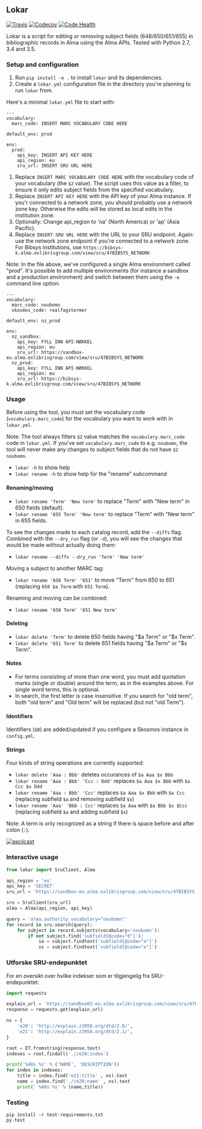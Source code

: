 ## Lokar

[![Travis](https://img.shields.io/travis/scriptotek/lokar.svg?maxAge=2592000)](https://travis-ci.org/scriptotek/lokar)
[![Codecov](https://img.shields.io/codecov/c/github/scriptotek/lokar.svg?maxAge=2592000)](https://codecov.io/gh/scriptotek/lokar)
[![Code Health](https://landscape.io/github/scriptotek/lokar/master/landscape.svg?style=flat)](https://landscape.io/github/scriptotek/lokar/master)

Lokar is a script for editing or removing subject fields (648/650/651/655) in bibliographic
records in Alma using the Alma APIs. Tested with Python 2.7, 3.4 and 3.5.

### Setup and configuration

1. Run `pip install -e .` to install `lokar` and its dependencies.
2. Create a `lokar.yml` configuration file in the directory you're planning to run `lokar` from.

Here's a minimal `lokar.yml` file to start with:

```
---
vocabulary:
  marc_code: INSERT MARC VOCABULARY CODE HERE

default_env: prod

env:
  prod:
    api_key: INSERT API KEY HERE
    api_region: eu
    sru_url: INSERT SRU URL HERE
```

1. Replace `INSERT MARC VOCABULARY CODE HERE` with the vocabulary code of
   your vocabulary (the `$2` value). The script uses this value as a filter,
   to ensure it only edits subject fields from the specified vocabulary.
2. Replace `INSERT API KEY HERE` with the API key of your Alma instance. If
   you'r connected to a network zone, you should probably use a network zone key.
   Otherwise the edits will be stored as local edits in the institution zone.
3. Optionally: Change api_region to 'na' (North America) or 'ap' (Asia Pacific).
4. Replace `INSERT SRU URL HERE` with the URL to your SRU endpoint. Again: use
   the network zone endpoint if you're connected to a network zone. For Bibsys
   institutions, use `https://bibsys-k.alma.exlibrisgroup.com/view/sru/47BIBSYS_NETWORK`

Note: In the file above, we've configured a single Alma environment called "prod".
It's possible to add multiple environments (for instance a sandbox and a
production environment) and switch between them using the `-e` command line option:

```
---
vocabulary:
  marc_code: noubomn
  skosmos_code: realfagstermer

default_env: nz_prod

env:
  nz_sandbox:
    api_key: FYLL INN API-NØKKEL
    api_region: eu
    sru_url: https://sandbox-eu.alma.exlibrisgroup.com/view/sru/47BIBSYS_NETWORK
  nz_prod:
    api_key: FYLL INN API-NØKKEL
    api_region: eu
    sru_url: https://bibsys-k.alma.exlibrisgroup.com/view/sru/47BIBSYS_NETWORK
```

### Usage

Before using the tool, you must set the vocabulary code (`vocabulary.marc_code`)
for the vocabulary you want to work with in `lokar.yml`.

Note: The tool always filters `$2` value matches the `vocabulary.marc_code` code in
`lokar.yml`. If you've set `vocabulary.marc_code` to e.g. `noubomn`, the tool will never make any changes to
subject fields that do not have `$2 noubomn`.

* `lokar -h` to show help
* `lokar rename -h` to show help for the "rename" subcommand

#### Renaming/moving

* `lokar rename 'Term' 'New term'` to replace "Term" with "New term" in 650 fields (default).
* `lokar rename '655 Term' 'New term'` to replace "Term" with "New term" in 655 fields.

To see the changes made to each catalog record, add the `--diffs` flag. Combined with
the `--dry_run` flag (or `-d`), you will see the changes that would be made without
actually doing them:

* `lokar rename --diffs --dry_run 'Term' 'New term'`

Moving a subject to another MARC tag:

* `lokar rename '650 Term' '651'` to move "Term" from 650 to 651 (replacing `650 $a Term` with `651 Term`).

Renaming and moving can be combined:

* `lokar rename '650 Term' '651 New term'`

#### Deleting

* `lokar delete 'Term'` to delete 650 fields having "$a Term" or "$x Term".
* `lokar delete '651 Term'` to delete 651 fields having "$a Term" or "$x Term".

#### Notes

* For terms consisting of more than one word, you must add quotation marks (single or double)
  around the term, as in the examples above. For single word terms, this is optional.
* In search, the first letter is case insensitive. If you search for "old term", both
  "old term" and "Old term" will be replaced (but not "old Term").


#### Identifiers

Identifiers (`$0`) are added/updated if you configure a Skosmos instance in `config.yml`.

#### Strings

Four kinds of string operations are currently supported:

* `lokar delete 'Aaa : Bbb'` deletes occurances of `$a Aaa $x Bbb`
* `lokar rename 'Aaa : Bbb' 'Ccc : Ddd'` replaces `$a Aaa $x Bbb` with `$a Ccc $x Ddd`
* `lokar rename 'Aaa : Bbb' 'Ccc'` replaces `$a Aaa $x Bbb` with `$a Ccc` (replacing subfield `$a` and removing subfield `$x`)
* `lokar rename 'Aaa' 'Bbb : Ccc'` replaces `$a Aaa` with `$a Bbb $x $Ccc` (replacing subfield `$a` and adding subfield `$x`)

Note: A term is only recognized as a string if there is space before and after colon (` : `).


[![asciicast](https://asciinema.org/a/4hpi7n6s6ll3b5djykuqs2y8f.png)](https://asciinema.org/a/4hpi7n6s6ll3b5djykuqs2y8f)


### Interactive usage

```python
from lokar import SruClient, Alma

api_region = 'eu'
api_key = 'SECRET'
sru_url = 'https://sandbox-eu.alma.exlibrisgroup.com/view/sru/47BIBSYS_NETWORK'

sru = SruClient(sru_url)
alma = Alma(api_region, api_key)

query = 'alma.authority_vocabulary="noubomn"'
for record in sru.search(query):
    for subject in record.subjects(vocabulary='noubomn'):
        if not subject.find('subfield[@code="0"]'):
            sa = subject.findtext('subfield[@code="a"]')
            sx = subject.findtext('subfield[@code="x"]')
```

### Utforske SRU-endepunktet

For en oversikt over hvilke indekser som er tilgjengelig fra SRU-endepunktet:

```python
import requests

explain_url = 'https://sandbox02-eu.alma.exlibrisgroup.com/view/sru/47BIBSYS_UBO?version=1.2&operation=explain'
response = requests.get(explain_url)

ns = {
    'e20': 'http://explain.z3950.org/dtd/2.0/',
    'e21': 'http://explain.z3950.org/dtd/2.1/',
}

root = ET.fromstring(response.text)
indexes = root.findall('.//e20:index')

print('%40s %s' % ('NAME', 'DESCRIPTION'))
for index in indexes:
    title = index.find('e21:title' , ns).text
    name = index.find('.//e20:name' , ns).text
    print(' %40s %s' % (name,title))
```

### Testing

    pip install -r test-requirements.txt
    py.test
